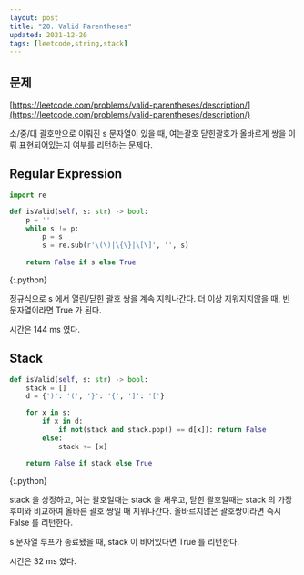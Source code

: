 ```yaml
---
layout: post
title: "20. Valid Parentheses"
updated: 2021-12-20
tags: [leetcode,string,stack]
---
```


## 문제

[https://leetcode.com/problems/valid-parentheses/description/](https://leetcode.com/problems/valid-parentheses/description/)

소/중/대 괄호만으로 이뤄진 s 문자열이 있을 때, 여는괄호 닫힌괄호가 올바르게 쌍을 이뤄 표현되어있는지 여부를 리턴하는 문제다.

## Regular Expression

```python
import re

def isValid(self, s: str) -> bool:
    p = ''
    while s != p:
        p = s
        s = re.sub(r'\(\)|\{\}|\[\]', '', s)
  
    return False if s else True
```
{:.python}

정규식으로 s 에서 열린/닫힌 괄호 쌍을 계속 지워나간다. 더 이상 지워지지않을 때, 빈 문자열이라면 True 가 된다.

시간은 144 ms 였다.

## Stack

```python
def isValid(self, s: str) -> bool:
    stack = []
    d = {')': '(', '}': '{', ']': '['}

    for x in s:
        if x in d:
            if not(stack and stack.pop() == d[x]): return False
        else:
            stack += [x]

    return False if stack else True
```
{:.python}

stack 을 상정하고, 여는 괄호일때는 stack 을 채우고, 닫힌 괄호일때는 stack 의 가장 후미와 비교하여 올바른 괄호 쌍일 때 지워나간다. 올바르지않은 괄호쌍이라면 즉시 False 를 리턴한다.

s 문자열 루프가 종료됐을 때, stack 이 비어있다면 True 를 리턴한다.

시간은 32 ms 였다.
